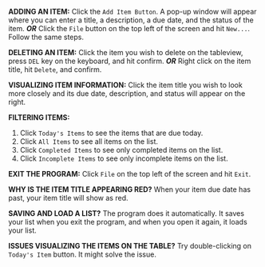 **ADDING AN ITEM:**
Click the `Add Item Button`. A pop-up window will appear where you can enter a title, a description, a due date, and the
status of the item. ***OR*** Click the `File` button on the top left of the screen and hit `New...`. Follow the same steps.


**DELETING AN ITEM:**
Click the item you wish to delete on the tableview, press `DEL` key on the keyboard, and hit confirm. ***OR*** Right
click on the item title, hit `Delete`, and confirm.


**VISUALIZING ITEM INFORMATION:**
Click the item title you wish to look more closely and its due date, description, and status will appear on the right.


**FILTERING ITEMS:**
1) Click `Today's Items` to see the items that are due today.
2) Click `All Items` to see all items on the list.
3) Click `Completed Items` to see only completed items on the list.
4) Click `Incomplete Items` to see only incomplete items on the list.


**EXIT THE PROGRAM:**
Click `File` on the top left of the screen and hit `Exit`.


**WHY IS THE ITEM TITLE APPEARING RED?**
When your item due date has past, your item title will show as red.


**SAVING AND LOAD A LIST?**
The program does it automatically. It saves your list when you exit the program, and when you open it again, it loads your list.


**ISSUES VISUALIZING THE ITEMS ON THE TABLE?**
Try double-clicking on `Today's Item` button. It might solve the issue.
